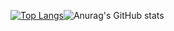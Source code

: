 [![Top Langs](https://github-readme-stats.vercel.app/api/top-langs/?username=dalmoveras&layout=compact)](https://github.com/anuraghazra/github-readme-stats)![Anurag's GitHub stats](https://github-readme-stats.vercel.app/api?username=dalmoveras&hide=contribs)
